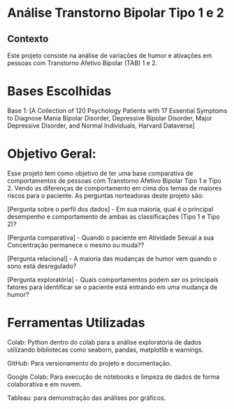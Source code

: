 # Análise Transtorno Bipolar Tipo 1 e 2

## Contexto
Este projeto consiste na análise de variações de humor e ativações em pessoas com Transtorno Afetivo Bipolar (TAB) 1 e 2.

# Bases Escolhidas
 Base 1: [A Collection of 120 Psychology Patients with 17 Essential Symptoms to Diagnose Mania Bipolar Disorder, Depressive Bipolar Disorder, Major Depressive Disorder, and Normal Individuals, Harvard Dataverse]

# Objetivo Geral:
Esse projeto tem como objetivo de ter uma base comparativa de comportamentos de pessoas com Transtorno Afetivo Bipolar Tipo 1 e Tipo 2. Vendo as diferenças de comportamento em cima dos temas de maiores riscos para o paciente.
As perguntas norteadoras deste projeto são:

[Pergunta sobre o perfil dos dados] - Em sua maioria, qual é o principal desempenho e comportamento de ambas as classificações (Tipo 1 e Tipo 2)?

[Pergunta comparativa] - Quando o paciente em Atividade Sexual a sua Concentração permanece o mesmo ou muda??

[Pergunta relacional] - A maioria das mudanças de humor vem quando o sono está desregulado?

[Pergunta exploratória] - Quais comportamentos podem ser os principais fatores para identificar se o paciente está entrando em uma mudança de humor?

# Ferramentas Utilizadas
Colab: Python dentro do colab para a análise exploratória de dados utilizando bibliotecas como seaborn, pandas, matplotlib e warnings.

GitHub: Para versionamento do projeto e documentação.

Google Colab: Para execução de notebooks e limpeza de dados de forma colaborativa e em nuvem.

Tableau: para demonstração das análises por gráficos.
